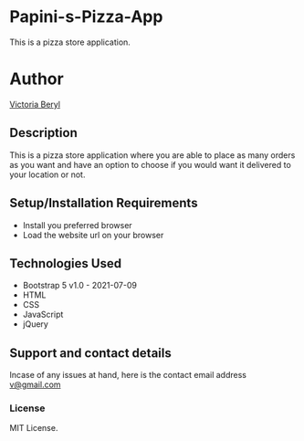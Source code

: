 # Papini-s-Pizza-App

This is a pizza store application.

# Author

[Victoria Beryl](https://github.com/Victoria045)

## Description

This is a pizza store application where you are able to place as many orders as you want 
and have an option to choose if you would want it delivered to your location or not.

## Setup/Installation Requirements

- Install you preferred browser
- Load the website url on your browser

## Technologies Used

- Bootstrap 5 v1.0 - 2021-07-09
- HTML
- CSS
- JavaScript
- jQuery

## Support and contact details

Incase of any issues at hand, here is the contact email address v@gmail.com

### License

MIT License.
